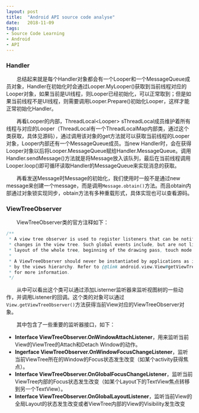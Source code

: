 ```yaml
---
layout: post
title:  "Android API source code analyse"
date:   2018-11-09
tags:
- Source Code Learning
- Android
- API
---
```


### Handler
&emsp;&emsp;总结起来就是每个Handler对象都会有一个Looper和一个MessageQueue成员对象，Handler在初始化时会通过Looper.MyLooper()获取到当前线程对应的Looper对象，如果当前是UI线程，则Looper已经初始化，可以正常取到；但是如果当前线程不是UI线程，则需要调用Looper.Prepare()初始化Looper，这样才能正常初始化Handler。  

&emsp;&emsp;再看Looper的内部，ThreadLocal\<Looper\> sThreadLocal成员维护着所有线程与对应的Looper（ThreadLocal有一个ThreadLocalMap内部类，通过这个类获取，具体见源码），通过调用该对象的get方法就可以获取当前线程的Looper对象，Looper内部还有一个MessageQueue成员。当new Handler时，会在获得Looper对象以后将Looper.MessageQueue赋给Handler.MessageQueue。调用Handler.sendMessage()方法就是将Message放入该队列，最后在当前线程调用Looper.loop()即可循环读取Handler的MessageQueue来实现消息的获取。   

&emsp;&emsp;再看发送Message时Message的初始化，我们使用时一般不是通过new message来创建一个message，而是调用`Message.obtain()`方法。而且obtain内部通过对象锁实现同步，obtain方法有多种重载形式，具体实现也可以查看源码。  

### ViewTreeObserver
&emsp;&emsp;ViewTreeObserver类的官方注释如下：
```java
/**
 * A view tree observer is used to register listeners that can be notified of global
 * changes in the view tree. Such global events include, but are not limited to,
 * layout of the whole tree, beginning of the drawing pass, touch mode change....
 *
 * A ViewTreeObserver should never be instantiated by applications as it is provided
 * by the views hierarchy. Refer to {@link android.view.View#getViewTreeObserver()}
 * for more information.
 */
```
&emsp;&emsp;从中可以看出这个类可以通过添加Listerner监听器来监听视图树的一些动作，并调用Listener的回调。这个类的对象可以通过`View.getViewTreeObserver()`方法获得当前View对应的ViewTreeObserver对象。  

&emsp;&emsp;其中包含了一些重要的监听器接口，如下：
- **Interface ViewTreeObserver.OnWindowAttachListener**，用来监听当前View的ViewTree的Attach和Detach Window的动作。
- **Ingerface ViewTreeObserver.OnWindowFocusChangeListener**，监听当前ViewTree所在的Window的Focus状态发生改变（如某个activity获得焦点）。
- **Interface ViewTreeObserver.OnGlobalFocusChangeListener**，监听当前ViewTree内部的Focus状态发生改变（如某个Layout下的TextView焦点转移到另一个TextView）。
- **Interface ViewTreeObserver.OnGlobalLayoutListener**，监听当前View的全局Layout的状态发生改变或者ViewTree内部的View的Visibility发生改变



